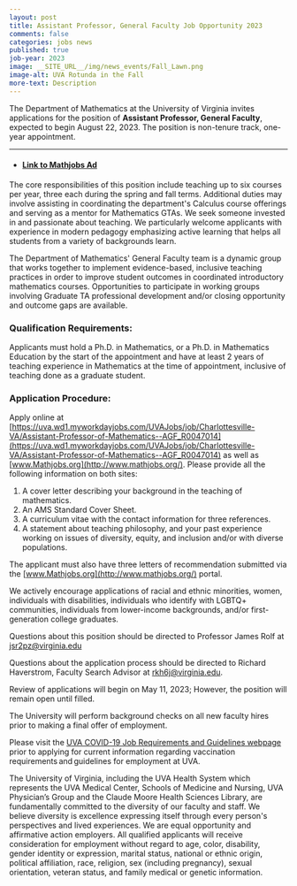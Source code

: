 ```yaml
---
layout: post
title: Assistant Professor, General Faculty Job Opportunity 2023
comments: false
categories: jobs news
published: true
job-year: 2023
image: __SITE_URL__/img/news_events/Fall_Lawn.png
image-alt: UVA Rotunda in the Fall
more-text: Description
---
```


The Department of Mathematics at the University of Virginia invites applications for the position of <b>Assistant Professor, General Faculty</b>, expected to begin August 22, 2023. The position is non-tenure track, one-year appointment.

<!--more-->

---

- #### [Link to Mathjobs Ad](https://www.mathjobs.org/jobs/UVa/AGF2023)

The core responsibilities of this position include teaching up to six courses per year, three each during the spring and fall terms. Additional duties may involve assisting in coordinating the department's Calculus course offerings and serving as a mentor for Mathematics GTAs. We seek someone invested in and passionate about teaching. We particularly welcome applicants with experience in modern pedagogy emphasizing active learning that helps all students from a variety of backgrounds learn.

The Department of Mathematics' General Faculty team is a dynamic group that works together to implement evidence-based, inclusive teaching practices in order to improve student outcomes in coordinated introductory mathematics courses. Opportunities to participate in working groups involving Graduate TA professional development and/or closing opportunity and outcome gaps are available.

### Qualification Requirements:

Applicants must hold a Ph.D. in Mathematics, or a Ph.D. in Mathematics Education by the start of the appointment and have at least 2 years of teaching experience in Mathematics at the time of appointment, inclusive of teaching done as a graduate student.

### Application Procedure:

Apply online at [https://uva.wd1.myworkdayjobs.com/UVAJobs/job/Charlottesville-VA/Assistant-Professor-of-Mathematics--AGF_R0047014](https://uva.wd1.myworkdayjobs.com/UVAJobs/job/Charlottesville-VA/Assistant-Professor-of-Mathematics--AGF_R0047014) as well as [www.Mathjobs.org](http://www.mathjobs.org/). Please provide all the following information on both sites:

1. A cover letter describing your background in the teaching of mathematics.
2. An AMS Standard Cover Sheet.
3. A curriculum vitae with the contact information for three references.
4. A statement about teaching philosophy, and your past experience working on issues of diversity, equity, and inclusion and/or with diverse populations.

The applicant must also have three letters of recommendation submitted via the [www.Mathjobs.org](http://www.mathjobs.org/) portal.

We actively encourage applications of racial and ethnic minorities, women, individuals with disabilities, individuals who identify with LGBTQ+ communities, individuals from lower-income backgrounds, and/or first-generation college graduates.

Questions about this position should be directed to Professor James Rolf at [jsr2pz@virginia.edu](mailto:jsr2pz@virginia.edu)

Questions about the application process should be directed to Richard Haverstrom, Faculty Search Advisor at [rkh6j@virginia.edu](mailto:rkh6j@virginia.edu).


Review of applications will begin on May 11, 2023; However, the position will remain open until filled.

The University will perform background checks on all new faculty hires prior to making a final offer of employment.

Please visit the [UVA COVID-19 Job Requirements and Guidelines webpage](https://hr.virginia.edu/covid-19/covid-requirements-and-guidelines-uva-new-hires) prior to applying for current information regarding vaccination requirements and guidelines for employment at UVA.

The University of Virginia, including the UVA Health System which represents the UVA Medical Center, Schools of Medicine and Nursing, UVA Physician’s Group and the Claude Moore Health Sciences Library, are fundamentally committed to the diversity of our faculty and staff. We believe diversity is excellence expressing itself through every person's perspectives and lived experiences. We are equal opportunity and affirmative action employers. All qualified applicants will receive consideration for employment without regard to age, color, disability, gender identity or expression, marital status, national or ethnic origin, political affiliation, race, religion, sex (including pregnancy), sexual orientation, veteran status, and family medical or genetic information.